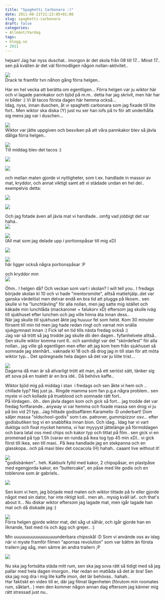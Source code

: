 ```yaml
---
title: "Spaghetti Carbonara :)"
date: 2011-08-21T21:22:05+01:00
slug: spaghetti-carbonara
draft: false
categories:
- Allmänt/Vardag
tags:
- blogg.se
- 2011
---
```

hejsan! Jag har nyss duschat.. imorgon är det skola från 08 till 17... Minst 17.. sen på kvällen är det väl förmodligen någon nollan-aktivitet..  
  
![](/assets/images/blogg.se/dsc03672_162811068.jpg)  
Drack te framför tvn nåhon gång förra helgen..  
  
  
Har en hel vecka att berätta om egentligen... Förra helgen var ju wiktor här och vi lagade pannkakor och bjöd på m.m.. detta har jag skrivit, men här har ni bilder :) Vi åt tacos första dagen här hemma också...  
Idag, nyss, innan duschen, åt vi spaghetti carbonara som jag fixade till lite fort.. Men wiktor ska diska (Y) just nu ser han iofs på tv för att underhålla sig mens jag var i duschen...  
  
![](/assets/images/blogg.se/dsc03660_162814224.jpg)  
Wiktor var jätte uppgiven och besviken på att våra pannkakor blev så jävla dåliga förra helgen..  
  
![](/assets/images/blogg.se/dsc03663_162815745.jpg)  
Till middag blev det tacos :)  
  
  
![](/assets/images/blogg.se/dsc03669_162816316.jpg)  
  
  
![](https://cdn1.cdnme.se/cdn/9-1/701517/images/2011/dsc03671_162816391.jpg)  
  
och mellan maten gjorde vi nyttigheter, som t.ex. handlade in massor av mat, kryddor, och annat viktigt samt att vi städade undan en hel del.. exempelvis detta:  
  
![](/assets/images/blogg.se/dsc03662_162816020.jpg)  
  
  
![](https://cdn1.cdnme.se/cdn/9-1/701517/images/2011/dsc03661_162816122.jpg)  
  
Och jag fotade även all jävla mat vi handlade.. omfg vad jobbigt det var haha..  
![](/assets/images/blogg.se/dsc03665_162816602.jpg)  
  
![](https://cdn2.cdnme.se/cdn/9-1/701517/images/2011/dsc03668_162816707.jpg)  
(All mat som jag delade upp i portionspåsar till mig xD)  
  
![](/assets/images/blogg.se/dsc03667_162816868.jpg)  
  
![](https://cdn1.cdnme.se/cdn/9-1/701517/images/2011/dsc03666_162816957.jpg)  
här ligger också några portionspåsar :P  
  
och kryddor mm  
![](/assets/images/blogg.se/dsc03664_162817113.jpg)  
  
  
Öhm.. I helgen då? Och veckan som vart i skolan? I will tell you.. I fredags började skolan kl 10 och vi hade "mentorsmöte", alltså mattehjälp..det var ganska värdelöst men detvar endå en bra tid att plugga på likosm.. sen skulle vi ha "lunchtävling" för alla nollan, men jag satte mig istället och käkade min lunchlåda (mackaroner + falukorv xD) eftersom jag skulle iväg till sjukhuset efter lunchen och jag ville hinna äta innan dess..  
När jag skulle till sjukhuset åkte jag huuuur fel som helst. Kom 30 minuter försent till min tid men jag hade redan ringt och varnat min snälla sjukgymnast innan :) Fick iaf en tid tills nästa fredag också :)  
Jag var så trött så jag trodde jag skulle dö den dagen.. fyfanhelvete alltså..  
Sen skulle wiktor komma runt 6.. och samtidigt var det "skördefest" för alla nollan.. jag ville gå egentligen men efter att jag kom hem från sjukhuset så somnade jag stenhårt.. vaknade kl 18 och då drog jag in till stan för att möta wiktor typ... Det spöregnade hela dagen så det var ju liiite trist...  
  
![](/assets/images/blogg.se/dsc03675_162817945.jpg)  
Dagarna då man är så allvarligt trött att man, på ett seriöst sätt, tänker sig att sova på en toalett är en bra idé.. Då behövs kaffe..  
  
Wiktor bjöd mig på middag i stan  i fredags och sen åkte vi hem och .. chillade typ? Nej just ja.. Ringde mamma som fan p.g.a några problem.. sen myste vi och kollade på trueblood och somnade rätt fort..  
På lördagen.. öh.. den jävla dagen kom och gick så fort... jag trodde det var fredag fortfarande.. anyway vi var hemma och fixade massa sen drog vi ju på bio vid 21 typ.. Jag hittade godisaffären Karamello :D underbart! Dom säljer massa "oldschool-godis" som t.ex. patroner, gummipizzor osv... efter godisbutiken tog vi en snabbfika innan bion. Och idag.. Idag har vi vart duktiga och fixat mycket hemma, vi har myyyyst jättelänge på förmiddagen och bara latat oss med chips och kakor typ och tittat på film.. sen gick vi en promenad på typ 1.5h (varav en runda på ikea tog typ 45 min xD).. vi gick först till ikea, sen till maxi.. På ikea handlade jag en stekpanna och en glasskopa.. och på maxi blev det cocacola (H) hahah.. caaant live without it!  
  
![](/assets/images/blogg.se/dsc03720_162818344.jpg)  
"godisbänken".. heh. Kakburk fylld med kakor, 2 chipspåsar, en plastpåse med egengjorda kakor, en "buttercake", en påse med lite godis och en toblerone som är gabriels..  
  
![](/assets/images/blogg.se/dsc03723_162818672.jpg)  
  
  
  
Sen kom vi hem, jag började med maten och wiktor tittade på tv eller gjorde något med sin dator, har inte riktigt koll.. men ah.. mysig kväll iaf.. och that's about it... Nu diskar wiktor eftersom jag lagade mat, men igår lagade han mat och då diskade jag :)  
  
  
![](/assets/images/blogg.se/dsc03674_162817268.jpg)  
Förra helgen gjorde wiktor mat, det såg ut såhär, och igår gjorde han en liknande, fast med ris och ägg och grejer.. :)  
  
  
Min uuuuuuuuuuuuuuuuunderbara chipsskål :D Som vi använde oss av idag när vi myste framför filmen "apornas revolution" som var bättre än första trailern jag såg, men sämre än andra trailern ;P  
  
![](/assets/images/blogg.se/dsc03728_162819277.jpg)  
  
Nu ska jag fortsätta städa mitt rum, sen ska jag sova rätt så tidigt med så jag pallar med hela dagen imorgon.. Har redan en matlåda så det är bra! Sen ska jag nog dra i mig lite kaffe imon, det lär behövas.. hahah..  
Har faktiskt en video till er, där jag filmat lägenheten (förutom min roomates rum, såklart.. ) men den kommer någon annan dag eftersom jag känner mig rätt stressad just nu..
